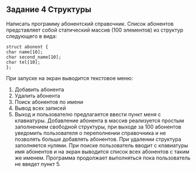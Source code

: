 ## Задание 4 Структуры
Написать программу абонентский справочник. Список абонентов
представляет собой статический массив (100 элементов) из структур
следующего в вида:

```
struct abonent {
char name[10];
char second_name[10];
char tel[10];
};
```

При запуске на экран выводится текстовое меню:
1) Добавить абонента
2) Удалить абонента
3) Поиск абонентов по имени
4) Вывод всех записей
5) Выход
и пользователю предлагается ввести пункт меня с клавиатуры. Добавление
абонента в массив реализуется простым заполнением свободной структуры,
при выходе за 100 абонентов уведомить пользователя о переполнении
справочника и не позволять больше добавлять абонентов. При удалении
структура заполняется нулями. При поиске пользователь вводит с клавиатуры
имя абонентов и на экран выводится список всех абонентов с таким же именем.
Программа продолжает выполняться пока пользователь не введет пункт 5.